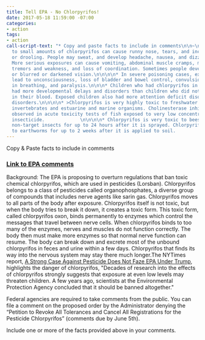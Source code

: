 ```yaml
---
title: Tell EPA - No Chlorpyrifos!
date: 2017-05-18 11:59:00 -07:00
categories:
- action
tags:
- action
call-script-text: "* Copy and paste facts to include in comments\n\n~\n\n* Exposure
  to small amounts of chlorpyrifos can cause runny nose, tears, and increased saliva
  or drooling. People may sweat, and develop headache, nausea, and dizziness.\n\n\n*
  More serious exposures can cause vomiting, abdominal muscle cramps, muscle twitching,
  tremors and weakness, and loss of coordination. Sometimes people develop diarrhea
  or blurred or darkened vision.\n\n\n\n* In severe poisoning cases, exposure can
  lead to unconsciousness, loss of bladder and bowel control, convulsions, difficulty
  in breathing, and paralysis.\n\n\n* Children who had chlorpyrifos in their blood
  had more developmental delays and disorders than children who did not have chlorpyrifos
  in their blood. Exposed children also had more attention deficit disorders and hyperactivity
  disorders.\n\n\n\n* >Chlorpyrifos is very highly toxic to freshwater fish, aquatic
  invertebrates and estuarine and marine organisms. Cholinesterase inhibition was
  observed in acute toxicity tests of fish exposed to very low concentrations of this
  insecticide.             \n\n\n\n* Chlorpyrifos is very toxic to bees. It can poison
  non-target insects for up to 24 hours after it is sprayed. Chlorpyrifos can be toxic
  to earthworms for up to 2 weeks after it is applied to soil.             "
---
```


Copy & Paste facts to include in comments


### [Link to EPA comments](https://www.regulations.gov/docket?D=EPA-HQ-OPP-2007-1005)

Background:
The EPA is proposing to overturn regulations that ban toxic chemical chlorpyrifos, which are used in pesticides (Lorsban). Chlorpyrifos belongs to a class of pesticides called organophosphates, a diverse group of compounds that includes nerve agents like sarin gas. Chlorpyrifos moves to all parts of the body after exposure. Chlorpyrifos itself is not toxic, but when the body tries to break it down, it creates a toxic form. This toxic form, called chlorpyrifos oxon, binds permanently to enzymes which control the messages that travel between nerve cells. When chlorpyrifos binds to too many of the enzymes, nerves and muscles do not function correctly. The body then must make more enzymes so that normal nerve function can resume. The body can break down and excrete most of the unbound chlorpyrifos in feces and urine within a few days. Chlorpyrifos that finds its way into the nervous system may stay there much longer.The NYTimes report, [A Strong Case Against Pesticide Does Not Faze EPA Under Trump](https://mobile.nytimes.com/2017/05/15/health/pesticides-epa-chlorpyrifos-scott-pruitt.html), highlights the danger of chlorpyrifos, "Decades of research into the effects of chlorpyrifos strongly suggests that exposure at even low levels may threaten children. A few years ago, scientists at the Environmental Protection Agency concluded that it should be banned altogether."


Federal agencies are required to take comments from the public. You can file a comment on the proposed order by the Administrator  denying the “Petition to Revoke All Tolerances and Cancel All Registrations for the Pesticide Chlorpyrifos” (comments due by June 5th).

Include one or more of the facts provided above in your comments.